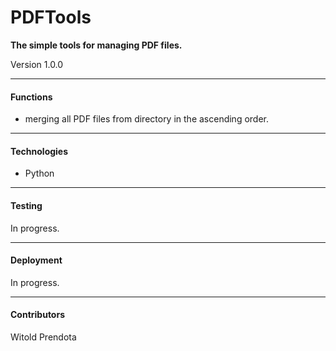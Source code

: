 # PDFTools

**The simple tools for managing PDF files.**

Version 1.0.0

--- 

#### Functions
- merging all PDF files from directory in the ascending order.

--- 

#### Technologies
* Python

--- 

#### Testing
In progress.

--- 

#### Deployment
In progress.

--- 

#### Contributors
Witold Prendota
